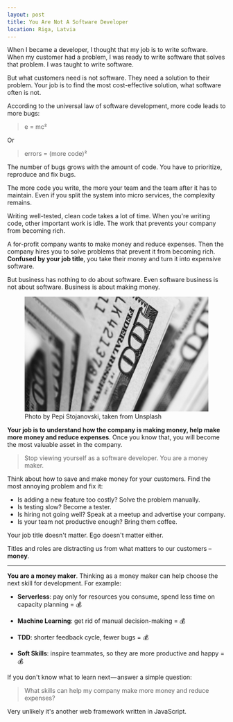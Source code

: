 ```yaml
---
layout: post
title: You Are Not A Software Developer
location: Riga, Latvia
---
```


When I became a developer, I thought that my job is to write software. When my customer had a problem, I was ready to write software that solves that problem. I was taught to write software. 

But what customers need is not software. They need a solution to their problem. Your job is to find the most cost-effective solution, what software often is not.

According to the universal law of software development, more code  leads to more bugs:

> e = mc²

Or

> errors = (more code)²

The number of bugs grows with the amount of code. You have to prioritize, reproduce and fix bugs.

The more code you write, the more your team and the team after it has to maintain. Even if you split the system into micro services, the complexity remains. 

Writing well-tested, clean code takes a lot of time. When you're writing code, other important work is idle. The work that prevents your company from becoming rich. 

A for-profit company wants to make money and reduce expenses. Then the company hires you to solve problems that prevent it from becoming rich. **Confused by your job title**, you take their money and turn it into expensive software. 

But business has nothing to do about software. Even software business is not about software. Business is about making money.

<figure>
<img src="/images/money.jpg">
<figcaption>Photo by Pepi Stojanovski, taken from Unsplash</figcaption>
</figure>

**Your job is to understand how the company is making money, help make more money and reduce expenses**. Once you know that, you will become the most valuable asset in the company.

 > Stop viewing yourself as a software developer. You are a money maker.

Think about how to save and make money for your customers. Find the most annoying problem and fix it:

- Is adding a new feature too costly? Solve the problem manually.
- Is testing slow? Become a tester. 
- Is hiring not going well? Speak at a meetup and advertise your company.
- Is your team not productive enough? Bring them coffee.

Your job title doesn't matter. Ego doesn't matter either. 

Titles and roles are distracting us from what matters to our customers – **money**.  

<hr>

**You are a money maker**. Thinking as a money maker can help choose the next skill for development. For example:

- **Serverless**: pay only for resources you consume, spend less time on capacity planning = 💰

- **Machine Learning**: get rid of manual decision-making = 💰

- **TDD**: shorter feedback cycle, fewer bugs = 💰

- **Soft Skills**: inspire teammates, so they are more productive and happy = 💰

If you don't know what to learn next — answer a simple question:

> What skills can help my company make more money and reduce expenses?

Very unlikely it's another web framework written in JavaScript.